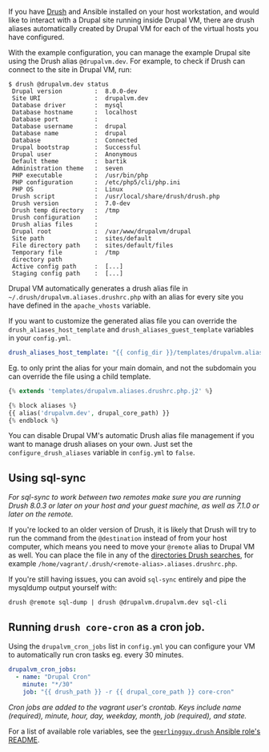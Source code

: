 If you have [Drush](http://www.drush.org) and Ansible installed on your host workstation, and would like to interact with a Drupal site running inside Drupal VM, there are drush aliases automatically created by Drupal VM for each of the virtual hosts you have configured.

With the example configuration, you can manage the example Drupal site using the Drush alias `@drupalvm.dev`. For example, to check if Drush can connect to the site in Drupal VM, run:

```
$ drush @drupalvm.dev status
 Drupal version         :  8.0.0-dev
 Site URI               :  drupalvm.dev
 Database driver        :  mysql
 Database hostname      :  localhost
 Database port          :
 Database username      :  drupal
 Database name          :  drupal
 Database               :  Connected
 Drupal bootstrap       :  Successful
 Drupal user            :  Anonymous
 Default theme          :  bartik
 Administration theme   :  seven
 PHP executable         :  /usr/bin/php
 PHP configuration      :  /etc/php5/cli/php.ini
 PHP OS                 :  Linux
 Drush script           :  /usr/local/share/drush/drush.php
 Drush version          :  7.0-dev
 Drush temp directory   :  /tmp
 Drush configuration    :
 Drush alias files      :
 Drupal root            :  /var/www/drupalvm/drupal
 Site path              :  sites/default
 File directory path    :  sites/default/files
 Temporary file         :  /tmp
 directory path
 Active config path     :  [...]
 Staging config path    :  [...]
```

Drupal VM automatically generates a drush alias file in `~/.drush/drupalvm.aliases.drushrc.php` with an alias for every site you have defined in the `apache_vhosts` variable.

If you want to customize the generated alias file you can override the `drush_aliases_host_template` and `drush_aliases_guest_template` variables in your `config.yml`.

```yaml
drush_aliases_host_template: "{{ config_dir }}/templates/drupalvm.aliases.drushrc.php.j2"
```

Eg. to only print the alias for your main domain, and not the subdomain you can override the file using a child template.

```php
{% extends 'templates/drupalvm.aliases.drushrc.php.j2' %}

{% block aliases %}
{{ alias('drupalvm.dev', drupal_core_path) }}
{% endblock %}
```

You can disable Drupal VM's automatic Drush alias file management if you want to manage drush aliases on your own. Just set the `configure_drush_aliases` variable in `config.yml` to `false`.

## Using sql-sync

_For sql-sync to work between two remotes make sure you are running Drush 8.0.3 or later on your host and your guest machine, as well as 7.1.0 or later on the remote._

If you're locked to an older version of Drush, it is likely that Drush will try to run the command from the `@destination` instead of from your host computer, which means you need to move your `@remote` alias to Drupal VM as well. You can place the file in any of the [directories Drush searches](https://github.com/drush-ops/drush/blob/5a1328d6e9cb919a286e70360df159d1b4b15d3e/examples/example.aliases.drushrc.php#L43:L51), for example `/home/vagrant/.drush/<remote-alias>.aliases.drushrc.php`.

If you're still having issues, you can avoid `sql-sync` entirely and pipe the mysqldump output yourself with:

```
drush @remote sql-dump | drush @drupalvm.drupalvm.dev sql-cli
```

## Running `drush core-cron` as a cron job.

Using the `drupalvm_cron_jobs` list in `config.yml` you can configure your VM to automatically run cron tasks eg. every 30 minutes.

```yaml
drupalvm_cron_jobs:
  - name: "Drupal Cron"
    minute: "*/30"
    job: "{{ drush_path }} -r {{ drupal_core_path }} core-cron"
```

_Cron jobs are added to the vagrant user's crontab. Keys include name (required), minute, hour, day, weekday, month, job (required), and state._

For a list of available role variables, see the [`geerlingguy.drush` Ansible role's README](https://github.com/geerlingguy/ansible-role-drush#readme).

